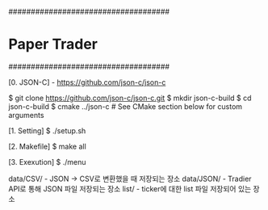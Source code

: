 ####################################
#           Paper Trader           #
####################################

<Prerequisites>

[0. JSON-C] - https://github.com/json-c/json-c

$ git clone https://github.com/json-c/json-c.git
$ mkdir json-c-build
$ cd json-c-build
$ cmake ../json-c   # See CMake section below for custom arguments

[1. Setting]
$ ./setup.sh

[2. Makefile]
$ make all

[3. Exexution]
$ ./menu


<Description>

data/CSV/  - JSON -> CSV로 변환했을 때 저장되는 장소
data/JSON/ - Tradier API로 통해 JSON 파일 저장되는 장소
list/      - ticker에 대한 list 파일 저장되어 있는 장소
